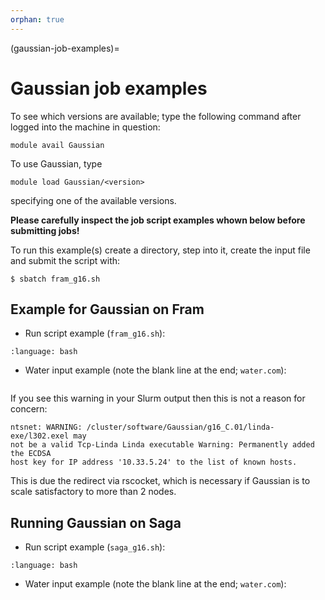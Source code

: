 ```yaml
---
orphan: true
---
```


(gaussian-job-examples)=

# Gaussian job examples

To see which versions are available; type the following command after logged into the machine in question:

    module avail Gaussian

To use Gaussian, type

    module load Gaussian/<version>

specifying one of the available versions.

**Please carefully inspect the job script examples whown below before submitting jobs!**

To run this example(s) create a directory, step into it, create the input file and submit the script with:

	$ sbatch fram_g16.sh


## Example for Gaussian on Fram

- Run script example (`fram_g16.sh`):

```{literalinclude} fram_g16.sh
:language: bash
```

- Water input example (note the blank line at the end; `water.com`):

```{literalinclude} water.com
```

If you see this warning in your Slurm output then this is not a reason for concern:
```text
ntsnet: WARNING: /cluster/software/Gaussian/g16_C.01/linda-exe/l302.exel may
not be a valid Tcp-Linda Linda executable Warning: Permanently added the ECDSA
host key for IP address '10.33.5.24' to the list of known hosts.
```
This is due the redirect via rscocket, which is necessary
if Gaussian is to scale satisfactory to more than 2 nodes.


## Running Gaussian on Saga

- Run script example (`saga_g16.sh`):

```{literalinclude} saga_g16.sh
:language: bash
```

- Water input example (note the blank line at the end; `water.com`):

```{literalinclude} water.com
```

